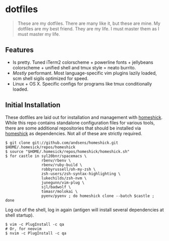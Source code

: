 dotfiles
========

> These are my dotfiles. There are many like it, but these are mine.
> My dotfiles are my best friend. They are my life. I must master them as I must master my life.

## Features

* Is pretty. Tuned iTerm2 colorscheme + powerline fonts + jellybeans colorscheme + unified shell and tmux style = neato burrito.
* _Mostly_ performant. Most language-specific vim plugins lazily loaded, scm shell sigils optimized for speed.
* Linux + OS X. Specific configs for programs like tmux conditionally loaded.

## Initial Installation

These dotfiles are laid out for installation and management with [homeshick].
While this repo contains standalone configuration files for various tools, there are some additional repositories that should be installed via [homeshick] as dependencies.
Not all of these are strictly required.

```shell
$ git clone git://github.com/andsens/homeshick.git $HOME/.homesick/repos/homeshick
$ source "$HOME/.homesick/repos/homeshick/homeshick.sh"
$ for castle in syl20bnr/spacemacs \
                rbenv/rbenv \
                rbenv/ruby-build \
                robbyrussell/oh-my-zsh \
                zsh-users/zsh-syntax-highlighting \
                lukechilds/zsh-nvm \
                junegunn/vim-plug \
                sjl/badwolf \
                tomasr/molokai \
                pyenv/pyenv ; do homeshick clone --batch $castle ; done
```

Log out of the shell, log in again (antigen will install several dependencies at shell startup).

```shell
$ vim -c PlugInstall -c qa
# Or, for neovim
$ nvim -c PlugInstall -c qa
```

[homeshick]: https://github.com/andsens/homeshick
